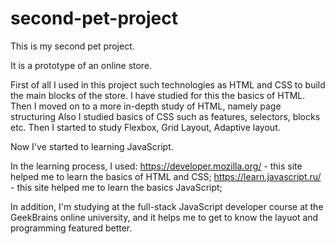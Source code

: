 # second-pet-project

This is my second pet project.

It is a prototype of an online store.

First of all I used in this project such technologies as HTML and CSS to build the main blocks of the store.
I have studied for this the basics of HTML. Then I moved on to a more in-depth study of HTML, namely page structuring
Also I studied basics of CSS such as features, selectors, blocks etc.
Then I started to study Flexbox, Grid Layout, Adaptive layout.

Now I've started to learning JavaScript.

In the learning process, I used:
https://developer.mozilla.org/ - this site helped me to learn the basics of HTML and CSS;
https://learn.javascript.ru/ - this site helped me to learn the basics JavaScript;

In addition, I'm studying at the full-stack JavaScript developer course at the GeekBrains online university,
and it helps me to get to know the layuot and programming featured better.